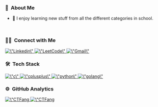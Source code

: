 <h3 align=\"left\">💬 &nbsp;About Me</h3>

- 🌱 I enjoy learning new stuff from all the different categories in school.

<br>

<h3 align=\"left\">🤝🏻 &nbsp;Connect with Me</h3>
<p align=\"left\">
  <a href=\"https://www.linkedin.com/in/%E5%AE%87%E5%AE%B8-%E8%A9%B9-71211a347/\" target=\"_blank\">
    <img align=\"center\" src=\"https://raw.githubusercontent.com/rahuldkjain/github-profile-readme-generator/master/src/images/icons/Social/linked-in-alt.svg\" alt=\"Linkedin\" height=\"30\" width=\"40\" />
  </a>
  <a href=\"https://leetcode.com/solar224\" target=\"_blank\">
    <img align=\"center\" src=\"https://upload.wikimedia.org/wikipedia/commons/1/19/LeetCode_logo_black.png\" alt=\"LeetCode\" height=\"30\" width=\"30\" />
  </a>
  <a href=\"mailto:C110110157@nkust.edu.tw\" target=\"_blank\">
    <img align=\"center\" src=\"https://upload.wikimedia.org/wikipedia/commons/4/4e/Gmail_Icon.png\" alt=\"Gmail\" height=\"30\" width=\"30\" />
  </a>
</p>

<h3 align=\"left\">🛠 &nbsp;Tech Stack</h3>
<p align=\"left\"> 
  <a href=\"https://www.cprogramming.com/\" target=\"_blank\" rel=\"noreferrer\"> 
    <img src=\"https://raw.githubusercontent.com/devicons/devicon/master/icons/c/c-original.svg\" alt=\"c\" width=\"40\" height=\"40\" /> 
  </a>
  <a href=\"https://www.w3schools.com/cpp/\" target=\"_blank\" rel=\"noreferrer\">
    <img src=\"https://raw.githubusercontent.com/devicons/devicon/master/icons/cplusplus/cplusplus-original.svg\" alt=\"cplusplus\" width=\"40\" height=\"40\" /> 
  </a>
  <a href=\"https://www.python.org\" target=\"_blank\" rel=\"noreferrer\"> 
    <img src=\"https://raw.githubusercontent.com/devicons/devicon/master/icons/python/python-original.svg\" alt=\"python\" width=\"40\" height=\"40\" /> 
  </a>
  <a href=\"https://go.dev/\" target=\"_blank\" rel=\"noreferrer\"> 
    <img src=\"https://raw.githubusercontent.com/devicons/devicon/master/icons/go/go-original-wordmark.svg\" alt=\"golang\" width=\"40\" height=\"40\" /> 
  </a>
</p>

<h3>⚙️ &nbsp;GitHub Analytics</h3>
<p align=\"center\">
  <a href=\"https://github.com/solar224\">
    <img height=\"160em\" src=\"https://github-profile-summary-cards.vercel.app/api/cards/stats?username=solar224&theme=github_dark\" alt=\"CTFang Github Statistics\" />
    <img height=\"160em\" src=\"https://github-profile-summary-cards.vercel.app/api/cards/most-commit-language?username=solar224&theme=github_dark\" alt=\"CTFang Languages\" />
  </a>
</p>
